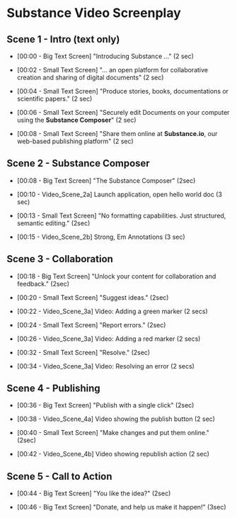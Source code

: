 # Substance Video Screenplay

## Scene 1 - Intro (text only)

* [00:00 - Big Text Screen] "Introducing Substance ..." (2 sec)

* [00:02 - Small Text Screen] "... an open platform for collaborative creation and sharing of digital documents" (2 sec)

* [00:04 - Small Text Screen] "Produce stories, books, documentations or scientific papers." (2 sec)

* [00:06 - Small Text Screen] "Securely edit Documents on your computer using the **Substance Composer**" (2 sec)

* [00:08 - Small Text Screen] "Share them online at **Substance.io**, our web-based publishing platform" (2 sec)


## Scene 2 - Substance Composer

* [00:08 - Big Text Screen] "The Substance Composer" (2sec)

* [00:10 - Video_Scene_2a] Launch application, open hello world doc (3 sec)

* [00:13 - Small Text Screen] "No formatting capabilities. Just structured, semantic editing." (2sec)

* [00:15 - Video_Scene_2b] Strong, Em Annotations (3 sec)

## Scene 3 - Collaboration

* [00:18 - Big Text Screen] "Unlock your content for collaboration and feedback." (2sec)

* [00:20 - Small Text Screen] "Suggest ideas." (2sec)

* [00:22 - Video_Scene_3a] Video: Adding a green marker (2 secs)

* [00:24 - Small Text Screen] "Report errors." (2sec)

* [00:26 - Video_Scene_3a] Video: Adding a red marker (2 secs)

* [00:32 - Small Text Screen] "Resolve." (2sec)

* [00:34 - Video_Scene_3a] Video: Resolving an error (2 secs)


## Scene 4 - Publishing

* [00:36 - Big Text Screen] "Publish with a single click" (2sec)

* [00:38 - Video_Scene_4a] Video showing the publish button (2 sec)

* [00:40 - Small Text Screen] "Make changes and put them online." (2sec)

* [00:42 - Video_Scene_4b] Video showing republish action (2 sec)


## Scene 5 - Call to Action

* [00:44 - Big Text Screen] "You like the idea?" (2sec)

* [00:46 - Big Text Screen] "Donate, and help us make it happen!" (3sec)
